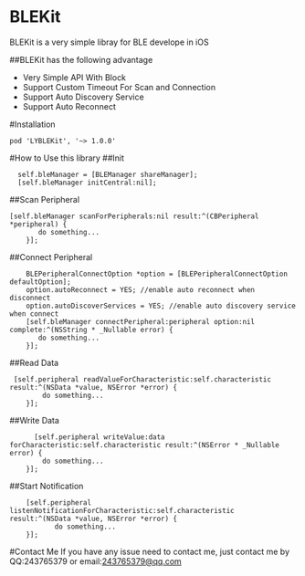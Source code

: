 # BLEKit
BLEKit is a very simple libray for BLE develope in iOS   

##BLEKit has the following advantage

* Very Simple API With Block
* Support Custom Timeout For Scan and Connection
* Support Auto Discovery Service
* Support Auto Reconnect



#Installation
```
pod 'LYBLEKit', '~> 1.0.0'

```

#How to Use this library
##Init 
```objc
  self.bleManager = [BLEManager shareManager];
  [self.bleManager initCentral:nil];
```
##Scan Peripheral
```objc
[self.bleManager scanForPeripherals:nil result:^(CBPeripheral *peripheral) {
       do something...
    }];
```
##Connect Peripheral

```objc
    BLEPeripheralConnectOption *option = [BLEPeripheralConnectOption defaultOption];
    option.autoReconnect = YES; //enable auto reconnect when disconnect
    option.autoDiscoverServices = YES; //enable auto discovery service when connect
    [self.bleManager connectPeripheral:peripheral option:nil complete:^(NSString * _Nullable error) {
       do something...
    }];
```
##Read Data
```objc
 [self.peripheral readValueForCharacteristic:self.characteristic result:^(NSData *value, NSError *error) {
        do something...
    }];
```
##Write Data
```objc
      [self.peripheral writeValue:data forCharacteristic:self.characteristic result:^(NSError * _Nullable error) {
        do something...
    }];
```
##Start Notification
```objc
    [self.peripheral listenNotificationForCharacteristic:self.characteristic result:^(NSData *value, NSError *error) {
           do something...
    }];
```
#Contact Me
If you have any issue need to contact me, just contact me by QQ:243765379 or email:243765379@qq.com 

